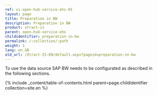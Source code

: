 ```yaml
---
ref: xi-open-hub-service-ohs-01
layout: page
title: Preparation in BW
description: Preparation in BW
product: xtract-is
parent: open-hub-service-ohs
childidentifier: preparation-in-bw
permalink: /:collection/:path
weight: 1
lang: en_GB
old_url: /Xtract-IS-EN/default.aspx?pageid=preparation-in-bw
---
```


To use the data source SAP BW needs to be configurated as described in the following sections.

{% include _content/table-of-contents.html parent=page.childidentifier collection=site.en %}